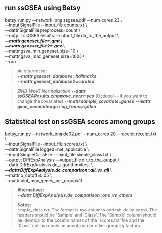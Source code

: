## run ssGSEA using Betsy  
betsy_run.py --network_png ssgsea.pdf --num_cores 23 \\  
--input SignalFile --input_file counts.txt \\  
--dattr SignalFile.preprocess=count \\  
--output ssGSEAResults --output_file dir_to_the_output \\  
***--mattr geneset_file=.gmt \\***   
***--mattr geneset_file2=.gmt \\***  
--mattr gsva_min_geneset_size=10 \\  
--mattr gsva_max_geneset_size=1000 \\  
--run

> *An alternative\:*  
> ***--mattr geneset_database=hallmarks***  
> ***--mattr geneset_database2=curated***  

> *ZINB-WaVE Normalization*
> ***--dattr ssGSEAResults.zinbwave_norm=yes*** 
> (Optional -- if you want to change the covariates)
> ***--mattr sample_covariate=genes***
> ***--mattr gene_covariate=gc+log_transcriptlen*** 


## Statistical test on ssGSEA scores among groups  
betsy_run.py --network_png de02.pdf --num_cores 20 --receipt receipt.txt \\  
--input SignalFile --input_file scores.txt \\  
--dattr SignalFile.logged=not_applicable \\  
--input SimpleClassFile --input_file simple_class.txt \\    
--output DiffExpAnalysis --output_file dir_to_the_output \\  
--dattr DiffExpAnalysis.de_algorithm=ttest \\  
***--dattr DiffExpAnalysis.de_comparison=all_vs_all \\***  
--mattr p_cutoff=0.05 \\  
--mattr plot_max_genes_per_group=11

> **Alternatives\:**  
> ***--dattr DiffExpAnalysis.de_comparison=one_vs_others***  
>
> **Notes\:**  
> simple_class.txt: The format is two columns and tab-deliminated.  The headers should be 'Sample' and 'Class'.  The 'Sample' column should be identical to the column names of the 'scores.txt' file and the 'Class' column could be annotation or other grouping factors. 

